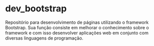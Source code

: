 # dev_bootstrap

Repositório para desenvolvimento de páginas utilizando o framework Bootstrap. Sua função consiste em melhorar o conhecimento sobre o framework e com isso desenvolver aplicações web em conjunto com diversas linguagens de programação.